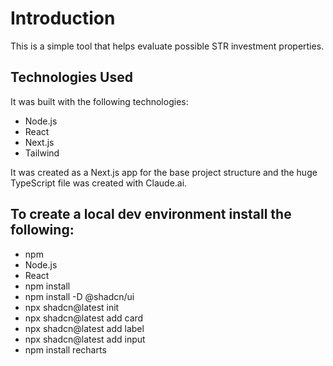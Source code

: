 # Introduction

This is a simple tool that helps evaluate possible STR investment properties.

## Technologies Used
It was built with the following technologies:
- Node.js
- React
- Next.js
- Tailwind

It was created as a Next.js app for the base project structure and the huge TypeScript file was created with Claude.ai.

## To create a local dev environment install the following:
- npm
- Node.js
- React
- npm install
- npm install -D @shadcn/ui
- npx shadcn@latest init
- npx shadcn@latest add card
- npx shadcn@latest add label
- npx shadcn@latest add input
- npm install recharts